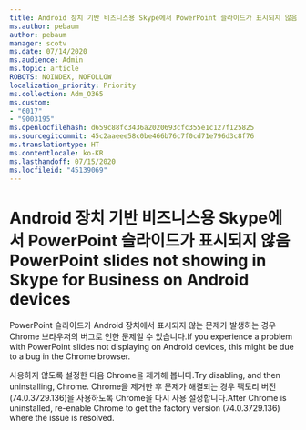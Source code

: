 ```yaml
---
title: Android 장치 기반 비즈니스용 Skype에서 PowerPoint 슬라이드가 표시되지 않음
ms.author: pebaum
author: pebaum
manager: scotv
ms.date: 07/14/2020
ms.audience: Admin
ms.topic: article
ROBOTS: NOINDEX, NOFOLLOW
localization_priority: Priority
ms.collection: Adm_O365
ms.custom:
- "6017"
- "9003195"
ms.openlocfilehash: d659c88fc3436a2020693cfc355e1c127f125825
ms.sourcegitcommit: 45c2aaeee58c0be466b76c7f0cd71e796d3c8f76
ms.translationtype: HT
ms.contentlocale: ko-KR
ms.lasthandoff: 07/15/2020
ms.locfileid: "45139069"
---
```

# <a name="powerpoint-slides-not-showing-in-skype-for-business-on-android-devices"></a><span data-ttu-id="1aca9-102">Android 장치 기반 비즈니스용 Skype에서 PowerPoint 슬라이드가 표시되지 않음</span><span class="sxs-lookup"><span data-stu-id="1aca9-102">PowerPoint slides not showing in Skype for Business on Android devices</span></span>

<span data-ttu-id="1aca9-103">PowerPoint 슬라이드가 Android 장치에서 표시되지 않는 문제가 발생하는 경우 Chrome 브라우저의 버그로 인한 문제일 수 있습니다.</span><span class="sxs-lookup"><span data-stu-id="1aca9-103">If you experience a problem with PowerPoint slides not displaying on Android devices, this might be due to a bug in the Chrome browser.</span></span>

<span data-ttu-id="1aca9-104">사용하지 않도록 설정한 다음 Chrome을 제거해 봅니다.</span><span class="sxs-lookup"><span data-stu-id="1aca9-104">Try disabling, and then uninstalling, Chrome.</span></span> <span data-ttu-id="1aca9-105">Chrome을 제거한 후 문제가 해결되는 경우 팩토리 버전(74.0.3729.136)을 사용하도록 Chrome을 다시 사용 설정합니다.</span><span class="sxs-lookup"><span data-stu-id="1aca9-105">After Chrome is uninstalled, re-enable Chrome to get the factory version (74.0.3729.136) where the issue is resolved.</span></span>